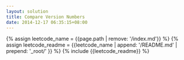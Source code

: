 ```yaml
---
layout: solution
title: Compare Version Numbers
date: 2014-12-17 06:35:15+08:00
---
```

{% assign leetcode_name = {{page.path | remove: '/index.md'}}  %}
{% assign leetcode_readme = {{leetcode_name | append: '/README.md' | prepend: '_root/' }}  %}
{% include {{leetcode_readme}} %}
